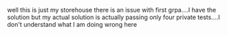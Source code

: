  well this is just my storehouse
there is an issue with first grpa....I have the solution but my actual solution is actually passing only four private tests....I don't understand what I am doing wrong here
